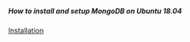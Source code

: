 ##### How to install and setup MongoDB on Ubuntu 18.04

[Installation](https://docs.mongodb.com/manual/installation/)
